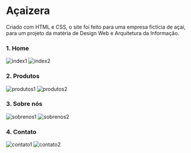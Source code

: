 <h1>Açaizera</h1>
<p>Criado com HTML e CSS, o site foi feito para uma empresa fictícia de açaí, para um projeto da matéria de Design Web e Arquitetura da Informação.</p>

<h3>1. Home</h3>

![index1](https://github.com/cossito/WebDesign/assets/93940003/09232b6c-1d43-4b1e-8986-547393e24693)
![index2](https://github.com/cossito/WebDesign/assets/93940003/44778ce6-1089-4e39-8522-9b6ca289f39a)

<h3>2. Produtos</h3>

![produtos1](https://github.com/cossito/WebDesign/assets/93940003/7e7666b4-40aa-49b8-8930-7b708aa9e81f)
![produtos2](https://github.com/cossito/WebDesign/assets/93940003/c6d117b5-8726-4836-abd0-3141c3e44752)

<h3>3. Sobre nós</h3>

![sobrenos1](https://github.com/cossito/WebDesign/assets/93940003/5aa26f44-4458-4768-a643-08bccac5ab31)
![sobrenos2](https://github.com/cossito/WebDesign/assets/93940003/907c1405-be26-4467-86c9-163e3ece3835)

<h3>4. Contato</h3>

![contato1](https://github.com/cossito/WebDesign/assets/93940003/75dcd73d-ba31-4c27-9e2b-e27bdb30cfb3)
![contato2](https://github.com/cossito/WebDesign/assets/93940003/4b82db54-8108-4124-b392-69b504aa6257)
